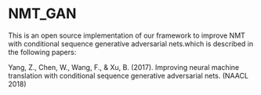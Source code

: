 # NMT_GAN
This is an open source implementation of our framework to improve NMT with conditional sequence generative adversarial nets.which is described in the following papers: 

Yang, Z., Chen, W., Wang, F., & Xu, B. (2017). Improving neural machine translation with conditional sequence generative adversarial nets. (NAACL 2018)
